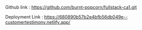 Github link : https://github.com/burnt-popcorn/fullstack-ca1.git

Deployment Link : https://680890b57b2e4bfb56db049e--customertestimony.netlify.app/